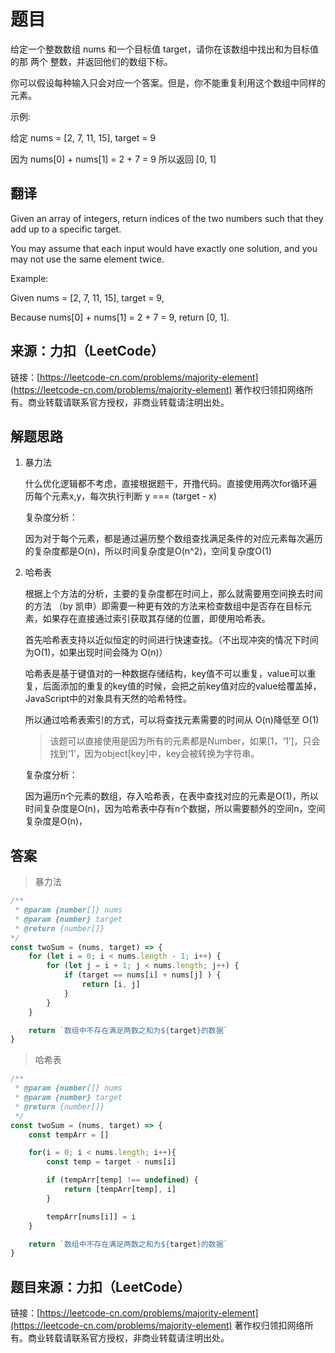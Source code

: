 # 题目

给定一个整数数组 nums 和一个目标值 target，请你在该数组中找出和为目标值的那 两个 整数，并返回他们的数组下标。

你可以假设每种输入只会对应一个答案。但是，你不能重复利用这个数组中同样的元素。

示例:

给定 nums = [2, 7, 11, 15], target = 9

因为 nums[0] + nums[1] = 2 + 7 = 9
所以返回 [0, 1]

## 翻译

Given an array of integers, return indices of the two numbers such that they add up to a specific target.

You may assume that each input would have exactly one solution, and you may not use the same element twice.

Example:

Given nums = [2, 7, 11, 15], target = 9,

Because nums[0] + nums[1] = 2 + 7 = 9,
return [0, 1].

## 来源：力扣（LeetCode）

链接：[https://leetcode-cn.com/problems/majority-element](https://leetcode-cn.com/problems/majority-element)
著作权归领扣网络所有。商业转载请联系官方授权，非商业转载请注明出处。

## 解题思路

1. 暴力法

    什么优化逻辑都不考虑，直接根据题干，开撸代码。直接使用两次for循环遍历每个元素x,y，每次执行判断 y === (target - x)

    复杂度分析：

    因为对于每个元素，都是通过遍历整个数组查找满足条件的对应元素每次遍历的复杂度都是O(n)，所以时间复杂度是O(n^2)，空间复杂度O(1)

2. 哈希表

    根据上个方法的分析，主要的复杂度都在时间上，那么就需要用空间换去时间的方法 （by 凯申）即需要一种更有效的方法来检查数组中是否存在目标元素，如果存在直接通过索引获取其存储的位置，即使用哈希表。

    首先哈希表支持以近似恒定的时间进行快速查找。（不出现冲突的情况下时间为O(1)，如果出现时间会降为 O(n)）

    哈希表是基于键值对的一种数据存储结构，key值不可以重复，value可以重复，后面添加的重复的key值的时候，会把之前key值对应的value给覆盖掉，JavaScript中的对象具有天然的哈希特性。

    所以通过哈希表索引的方式，可以将查找元素需要的时间从 O(n)降低至 O(1)

    > 该题可以直接使用是因为所有的元素都是Number，如果[1，‘1’]，只会找到‘1’，因为object[key]中，key会被转换为字符串。

    复杂度分析：

    因为遍历n个元素的数组，存入哈希表，在表中查找对应的元素是O(1)，所以时间复杂度是O(n)，因为哈希表中存有n个数据，所以需要额外的空间n，空间复杂度是O(n)，

## 答案

> 暴力法

```js
/**
 * @param {number[]} nums
 * @param {number} target
 * @return {number[]}
*/
const twoSum = (nums, target) => {
    for (let i = 0; i < nums.length - 1; i++) {
        for (let j = i + 1; j < nums.length; j++) {
            if (target == nums[i] + nums[j] ) {
                return [i, j]
            }
        }
    }

    return `数组中不存在满足两数之和为${target}的数据`
}
```

> 哈希表

```js
/**
 * @param {number[]} nums
 * @param {number} target
 * @return {number[]}
 */
const twoSum = (nums, target) => {
    const tempArr = []

    for(i = 0; i < nums.length; i++){
        const temp = target - nums[i]

        if (tempArr[temp] !== undefined) {
            return [tempArr[temp], i]
        }

        tempArr[nums[i]] = i
    }

    return `数组中不存在满足两数之和为${target}的数据`
}
```

## 题目来源：力扣（LeetCode）

链接：[https://leetcode-cn.com/problems/majority-element](https://leetcode-cn.com/problems/majority-element)
著作权归领扣网络所有。商业转载请联系官方授权，非商业转载请注明出处。
